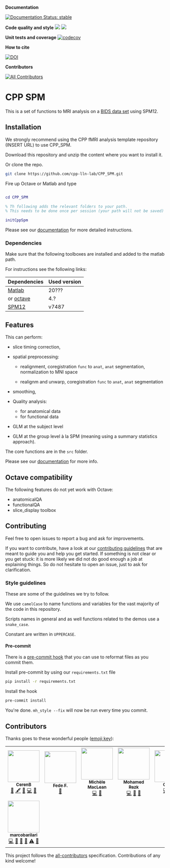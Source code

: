 <!-- lint disable -->

**Documentation**

[![Documentation Status: stable](https://readthedocs.org/projects/cpp_spm/badge/?version=stable)](https://cpp_spm.readthedocs.io/en/stable/?badge=stable)

**Code quality and style**
[![](https://img.shields.io/badge/Octave-CI-blue?logo=Octave&logoColor=white)](https://github.com/cpp-lln-lab/CPP_BIDS_SPM_pipeline/actions)
![](https://github.com/cpp-lln-lab/CPP_SPM/workflows/CI/badge.svg)

**Unit tests and coverage**
[![codecov](https://codecov.io/gh/Remi-Gau/CPP_SPM/branch/master/graph/badge.svg?token=8IoRQtbFUV)](https://codecov.io/gh/Remi-Gau/CPP_SPM)

**How to cite**

[![DOI](https://zenodo.org/badge/DOI/10.5281/zenodo.3556173.svg)](https://doi.org/10.5281/zenodo.3556173)

**Contributors**

<!-- ALL-CONTRIBUTORS-BADGE:START - Do not remove or modify this section -->

[![All Contributors](https://img.shields.io/badge/all_contributors-8-orange.svg?style=flat-square)](#contributors-)

<!-- ALL-CONTRIBUTORS-BADGE:END -->

<!-- lint enable -->

# CPP SPM

This is a set of functions to MRI analysis on a
[BIDS data set](https://bids.neuroimaging.io/) using SPM12.

## Installation

<!-- TODO -->

We strongly recommend using the CPP fMRI analysis template repository (INSERT
URL) to use CPP_SPM.

Download this repository and unzip the content where you want to install it.

Or clone the repo.

```bash
git clone https://github.com/cpp-lln-lab/CPP_SPM.git
```

Fire up Octave or Matlab and type

```matlab

cd CPP_SPM

% Th following adds the relevant folders to your path.
% This needs to be done once per session (your path will not be saved)

initCppSpm

```

Please see our
[documentation](https://cpp-spm.readthedocs.io/en/latest/index.html) for more
detailed instructions.

### Dependencies

Make sure that the following toolboxes are installed and added to the matlab
path.

For instructions see the following links:

<!-- lint disable -->

| Dependencies                                               | Used version |
| ---------------------------------------------------------- | ------------ |
| [Matlab](https://www.mathworks.com/products/matlab.html)   | 20???        |
| or [octave](https://www.gnu.org/software/octave/)          | 4.?          |
| [SPM12](https://www.fil.ion.ucl.ac.uk/spm/software/spm12/) | v7487        |

<!-- lint enable -->

## Features

This can perform:

-   slice timing correction,

-   spatial preprocessing:

    -   realignment, coregistration `func` to `anat`, `anat` segmentation,
        normalization to MNI space

    -   realignm and unwarp, coregistration `func` to `anat`, `anat`
        segmentation

-   smoothing,

-   Quality analysis:

    -   for anatomical data
    -   for functional data

-   GLM at the subject level

-   GLM at the group level à la SPM (meaning using a summary statistics
    approach).

The core functions are in the `src` folder.

Please see our
[documentation](https://cpp_spm.readthedocs.io/en/latest/index.html) for more
info.

## Octave compatibility

The following features do not yet work with Octave:

-   anatomicalQA
-   functionalQA
-   slice_display toolbox

## Contributing

Feel free to open issues to report a bug and ask for improvements.

If you want to contribute, have a look at our
[contributing guidelines](https://github.com/cpp-lln-lab/.github/blob/main/CONTRIBUTING.md)
that are meant to guide you and help you get started. If something is not clear
or you get stuck: it is more likely we did not do good enough a job at
explaining things. So do not hesitate to open an issue, just to ask for
clarification.

### Style guidelines

These are some of the guidelines we try to follow.

We use `camelCase` to name functions and variables for the vast majority of the
code in this repository.

Scripts names in general and as well functions related to the demos use a
`snake_case`.

Constant are written in `UPPERCASE`.

#### Pre-commit

There is a [pre-commit hook](https://pre-commit.com/) that you can use to
reformat files as you commit them.

Install pre-commit by using our `requirements.txt` file

```bash
pip install -r requirements.txt
```

Install the hook

```bash
pre-commit install
```

You're done. `mh_style --fix` will now be run every time you commit.

## Contributors

Thanks goes to these wonderful people
([emoji key](https://allcontributors.org/docs/en/emoji-key)):

<!-- ALL-CONTRIBUTORS-LIST:START - Do not remove or modify this section -->
<!-- prettier-ignore-start -->
<!-- markdownlint-disable -->
<table>
  <tr>
    <td align="center"><a href="https://github.com/CerenB"><img src="https://avatars1.githubusercontent.com/u/10451654?v=4?s=100" width="100px;" alt=""/><br /><sub><b>CerenB</b></sub></a><br /><a href="https://github.com/cpp-lln-lab/CPP_SPM/issues?q=author%3ACerenB" title="Bug reports">🐛</a> <a href="#content-CerenB" title="Content">🖋</a> <a href="https://github.com/cpp-lln-lab/CPP_SPM/commits?author=CerenB" title="Documentation">📖</a> <a href="https://github.com/cpp-lln-lab/CPP_SPM/commits?author=CerenB" title="Code">💻</a> <a href="https://github.com/cpp-lln-lab/CPP_SPM/pulls?q=is%3Apr+reviewed-by%3ACerenB" title="Reviewed Pull Requests">👀</a></td>
    <td align="center"><a href="https://github.com/fedefalag"><img src="https://avatars2.githubusercontent.com/u/50373329?v=4?s=100" width="100px;" alt=""/><br /><sub><b>Fede F.</b></sub></a><br /><a href="https://github.com/cpp-lln-lab/CPP_SPM/issues?q=author%3Afedefalag" title="Bug reports">🐛</a></td>
    <td align="center"><a href="https://github.com/mwmaclean"><img src="https://avatars.githubusercontent.com/u/54547865?v=4?s=100" width="100px;" alt=""/><br /><sub><b>Michèle MacLean</b></sub></a><br /><a href="https://github.com/cpp-lln-lab/CPP_SPM/commits?author=mwmaclean" title="Code">💻</a> <a href="#ideas-mwmaclean" title="Ideas, Planning, & Feedback">🤔</a></td>
    <td align="center"><a href="https://github.com/mohmdrezk"><img src="https://avatars2.githubusercontent.com/u/9597815?v=4?s=100" width="100px;" alt=""/><br /><sub><b>Mohamed Rezk</b></sub></a><br /><a href="https://github.com/cpp-lln-lab/CPP_SPM/commits?author=mohmdrezk" title="Code">💻</a> <a href="https://github.com/cpp-lln-lab/CPP_SPM/pulls?q=is%3Apr+reviewed-by%3Amohmdrezk" title="Reviewed Pull Requests">👀</a> <a href="#design-mohmdrezk" title="Design">🎨</a></td>
    <td align="center"><a href="https://cpplab.be"><img src="https://avatars0.githubusercontent.com/u/55407947?v=4?s=100" width="100px;" alt=""/><br /><sub><b>OliColli</b></sub></a><br /><a href="https://github.com/cpp-lln-lab/CPP_SPM/commits?author=OliColli" title="Code">💻</a> <a href="#design-OliColli" title="Design">🎨</a> <a href="https://github.com/cpp-lln-lab/CPP_SPM/commits?author=OliColli" title="Documentation">📖</a></td>
    <td align="center"><a href="https://remi-gau.github.io/"><img src="https://avatars3.githubusercontent.com/u/6961185?v=4?s=100" width="100px;" alt=""/><br /><sub><b>Remi Gau</b></sub></a><br /><a href="https://github.com/cpp-lln-lab/CPP_SPM/commits?author=Remi-Gau" title="Code">💻</a> <a href="https://github.com/cpp-lln-lab/CPP_SPM/commits?author=Remi-Gau" title="Documentation">📖</a> <a href="#infra-Remi-Gau" title="Infrastructure (Hosting, Build-Tools, etc)">🚇</a> <a href="#design-Remi-Gau" title="Design">🎨</a> <a href="https://github.com/cpp-lln-lab/CPP_SPM/pulls?q=is%3Apr+reviewed-by%3ARemi-Gau" title="Reviewed Pull Requests">👀</a> <a href="https://github.com/cpp-lln-lab/CPP_SPM/issues?q=author%3ARemi-Gau" title="Bug reports">🐛</a> <a href="https://github.com/cpp-lln-lab/CPP_SPM/commits?author=Remi-Gau" title="Tests">⚠️</a></td>
    <td align="center"><a href="https://github.com/anege"><img src="https://avatars0.githubusercontent.com/u/50317099?v=4?s=100" width="100px;" alt=""/><br /><sub><b>anege</b></sub></a><br /><a href="https://github.com/cpp-lln-lab/CPP_SPM/commits?author=anege" title="Code">💻</a> <a href="#design-anege" title="Design">🎨</a></td>
  </tr>
  <tr>
    <td align="center"><a href="https://github.com/marcobarilari"><img src="https://avatars3.githubusercontent.com/u/38101692?v=4?s=100" width="100px;" alt=""/><br /><sub><b>marcobarilari</b></sub></a><br /><a href="https://github.com/cpp-lln-lab/CPP_SPM/commits?author=marcobarilari" title="Code">💻</a> <a href="#design-marcobarilari" title="Design">🎨</a> <a href="https://github.com/cpp-lln-lab/CPP_SPM/pulls?q=is%3Apr+reviewed-by%3Amarcobarilari" title="Reviewed Pull Requests">👀</a> <a href="https://github.com/cpp-lln-lab/CPP_SPM/commits?author=marcobarilari" title="Documentation">📖</a> <a href="https://github.com/cpp-lln-lab/CPP_SPM/commits?author=marcobarilari" title="Tests">⚠️</a> <a href="https://github.com/cpp-lln-lab/CPP_SPM/issues?q=author%3Amarcobarilari" title="Bug reports">🐛</a></td>
  </tr>
</table>

<!-- markdownlint-restore -->
<!-- prettier-ignore-end -->

<!-- ALL-CONTRIBUTORS-LIST:END -->

This project follows the
[all-contributors](https://github.com/all-contributors/all-contributors)
specification. Contributions of any kind welcome!

